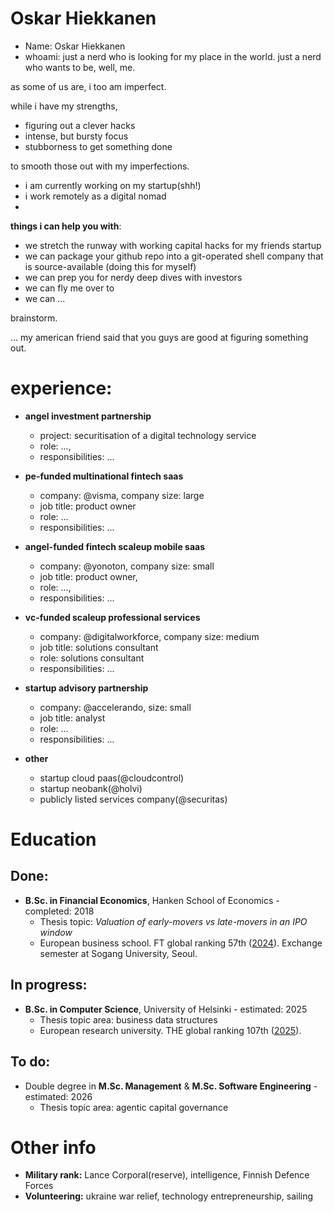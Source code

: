 # Oskar Hiekkanen
- Name: Oskar Hiekkanen
- whoami: just a nerd who is looking for my place in the world. just a nerd who wants to be, well, me.

as some of us are, i too am imperfect.

while i have my strengths,

- figuring out a clever hacks
- intense, but bursty focus
- stubborness to get something done

to smooth those out with my imperfections. 

- i am currently working on my startup(shh!)
- i work remotely as a digital nomad
- 

**things i can help you with**:
- we stretch the runway with working capital hacks for my friends startup
- we can package your github repo into a git-operated shell company that is source-available (doing this for myself)
- we can prep you for nerdy deep dives with investors
- we can fly me over to 
- we can ...

brainstorm. 

... my american friend said that you guys are good at figuring something out.

# experience:

- **angel investment partnership**
  - project: securitisation of a digital technology service
  - role: ...,
  - responsibilities: ... 

- **pe-funded multinational fintech saas**
  - company: @visma, company size: large
  - job title: product owner
  - role: ...
  - responsibilities: ... 

- **angel-funded fintech scaleup mobile saas**
  - company: @yonoton, company size: small
  - job title: product owner,
  - role: ...,
  - responsibilities: ... 

- **vc-funded scaleup professional services**
  - company: @digitalworkforce, company size: medium
  - job title: solutions consultant
  - role: solutions consultant
  - responsibilities: ... 

- **startup advisory partnership**
  - company: @accelerando, size: small
  - job title: analyst
  - role: ...
  - responsibilities: ...

- **other**
  - startup cloud paas(@cloudcontrol)
  - startup neobank(@holvi)
  - publicly listed services company(@securitas)


# Education

## Done:
- **B.Sc. in Financial Economics**, Hanken School of Economics - completed: 2018
  - Thesis topic: *Valuation of early-movers vs late-movers in an IPO window*
  - European business school. FT global ranking 57th ([2024](https://rankings.ft.com/schools/498/hanken-school-of-economics/rankings/2961/masters-in-management-2024/ranking-data)). Exchange semester at Sogang University, Seoul.

## In progress:
- **B.Sc. in Computer Science**, University of Helsinki - estimated: 2025
  - Thesis topic area: business data structures
  - European research university. THE global ranking 107th ([2025](https://www.timeshighereducation.com/world-university-rankings/university-helsinki)).

## To do:
- Double degree in **M.Sc. Management** & **M.Sc. Software Engineering** - estimated: 2026
  - Thesis topic area: agentic capital governance

# Other info

- **Military rank:** Lance Corporal(reserve), intelligence, Finnish Defence Forces
- **Volunteering:** ukraine war relief, technology entrepreneurship, sailing
